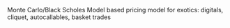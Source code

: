 Monte Carlo/Black Scholes Model based pricing model for exotics: digitals, cliquet, autocallables, basket trades
